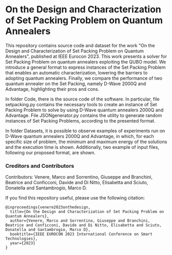 # On the Design and Characterization of Set Packing Problem on Quantum Annealers

This repository contains source code and dataset for the work "On the Design and Characterization of Set Packing Problem on Quantum Annealers", published at IEEE Eurocon 2023. 
This work presents a solver for Set Packing Problem on quantum annealers exploiting the QUBO model. We
introduce a general format to express instances of the Set Packing Problem that enables an automatic characterization, lowering the barriers to adopting quantum annealers. Finally, we compare the performance of two quantum annealer on the Set Packing, namely D-Wave 2000Q and Advantage, highlighting their pros and cons.

In folder Code, there is the source code of the software. In particular, file setpacking.py contains the necessary tools to create an instance of Set Packing Problem to solve by using D-Wave quantum annealers 2000Q and Advantage. File JSONgenerator.py contains the utility to generate random instances of Set Packing Problems, according to the presented format.

In folder Datasets, it is possible to observe examples of experiments run on D-Wave quantum annealers 2000Q and Advantage, in which, for each specific size of problem, the minimum and maximum energy of the solutions and the execution time is shown.
Additionally, two example of input files, following our proposed format, are shown.

### Creditors and Contributors
Contributors: Venere, Marco and Sorrentino, Giuseppe and Branchini, Beatrice and Conficconi, Davide and Di Nitto, Elisabetta and Sciuto, Donatella and Santambrogio, Marco D.

If you find this repository useful, please use the following citation:


```
@inproceedings{venere2023onthedesign,
  title={On the Design and Characterization of Set Packing Problem on Quantum Annealers},
  author={Venere, Marco and Sorrentino, Giuseppe and Branchini, Beatrice and Conficconi, Davide and Di Nitto, Elisabetta and Sciuto, Donatella and Santambrogio, Marco D},
  booktitle={IEEE EUROCON 2023 International Conference on Smart Technologies},
  year={2023}
}

```
